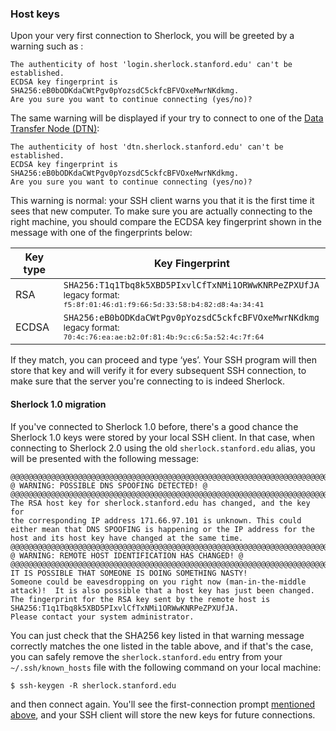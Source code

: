 ### Host keys

Upon your very first connection to Sherlock, you will be greeted by a warning
such as :

    The authenticity of host 'login.sherlock.stanford.edu' can't be established.
    ECDSA key fingerprint is SHA256:eB0bODKdaCWtPgv0pYozsdC5ckfcBFVOxeMwrNKdkmg.
    Are you sure you want to continue connecting (yes/no)?

The same warning will be displayed if your try to connect to one of the [Data
Transfer Node (DTN)][url_dtn]:

    The authenticity of host 'dtn.sherlock.stanford.edu' can't be established.
    ECDSA key fingerprint is SHA256:eB0bODKdaCWtPgv0pYozsdC5ckfcBFVOxeMwrNKdkmg.
    Are you sure you want to continue connecting (yes/no)?


This warning is normal: your SSH client warns you that it is the first time it
sees that new computer. To make sure you are actually connecting to the right
machine, you should compare the ECDSA key fingerprint shown in the message with
one of the fingerprints below:

Key type | Key Fingerprint
---------|----------------
RSA      | `SHA256:T1q1Tbq8k5XBD5PIxvlCfTxNMi1ORWwKNRPeZPXUfJA`<br/><small>legacy format: `f5:8f:01:46:d1:f9:66:5d:33:58:b4:82:d8:4a:34:41`</small>
ECDSA    | `SHA256:eB0bODKdaCWtPgv0pYozsdC5ckfcBFVOxeMwrNKdkmg`<br/><small>legacy format: `70:4c:76:ea:ae:b2:0f:81:4b:9c:c6:5a:52:4c:7f:64`</small>


If they match, you can proceed and type ‘yes’. Your SSH program will then store
that key and will verify it for every subsequent SSH connection, to make sure
that the server you're connecting to is indeed Sherlock.


#### Sherlock 1.0 migration

If you've connected to Sherlock 1.0 before, there's a good chance the
Sherlock 1.0 keys were stored by your local SSH client. In that case, when
connecting to Sherlock 2.0 using the old `sherlock.stanford.edu` alias, you
will be presented with the following message:

    @@@@@@@@@@@@@@@@@@@@@@@@@@@@@@@@@@@@@@@@@@@@@@@@@@@@@@@@@@@@@@@@@@@@@@@
    @ WARNING: POSSIBLE DNS SPOOFING DETECTED! @
    @@@@@@@@@@@@@@@@@@@@@@@@@@@@@@@@@@@@@@@@@@@@@@@@@@@@@@@@@@@@@@@@@@@@@@@
    The RSA host key for sherlock.stanford.edu has changed, and the key for
    the corresponding IP address 171.66.97.101 is unknown. This could
    either mean that DNS SPOOFING is happening or the IP address for the
    host and its host key have changed at the same time.
    @@@@@@@@@@@@@@@@@@@@@@@@@@@@@@@@@@@@@@@@@@@@@@@@@@@@@@@@@@@@@@@@@@@@@@@
    @ WARNING: REMOTE HOST IDENTIFICATION HAS CHANGED! @
    @@@@@@@@@@@@@@@@@@@@@@@@@@@@@@@@@@@@@@@@@@@@@@@@@@@@@@@@@@@@@@@@@@@@@@@
    IT IS POSSIBLE THAT SOMEONE IS DOING SOMETHING NASTY!
    Someone could be eavesdropping on you right now (man-in-the-middle
    attack)!  It is also possible that a host key has just been changed.
    The fingerprint for the RSA key sent by the remote host is
    SHA256:T1q1Tbq8k5XBD5PIxvlCfTxNMi1ORWwKNRPeZPXUfJA.
    Please contact your system administrator.

You can just check that the SHA256 key listed in that warning message
correctly matches the one listed in the table above, and if that's the
case, you can safely remove the `sherlock.stanford.edu` entry from your
`~/.ssh/known_hosts` file with the following command on your local machine:

    $ ssh-keygen -R sherlock.stanford.edu

and then connect again. You'll see the first-connection prompt [mentioned
above](#host-keys), and your SSH client will store the new keys for future
connections.



[comment]: #  (link URLs -----------------------------------------------------)

[url_dtn]:	/docs/user-guide/storage/data-transfer/#data-transfer-node-dtn
